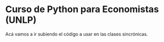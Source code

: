 # Curso de Python para Economistas (UNLP)
Acá vamos a ir subiendo el código a usar en las clases sincrónicas.
